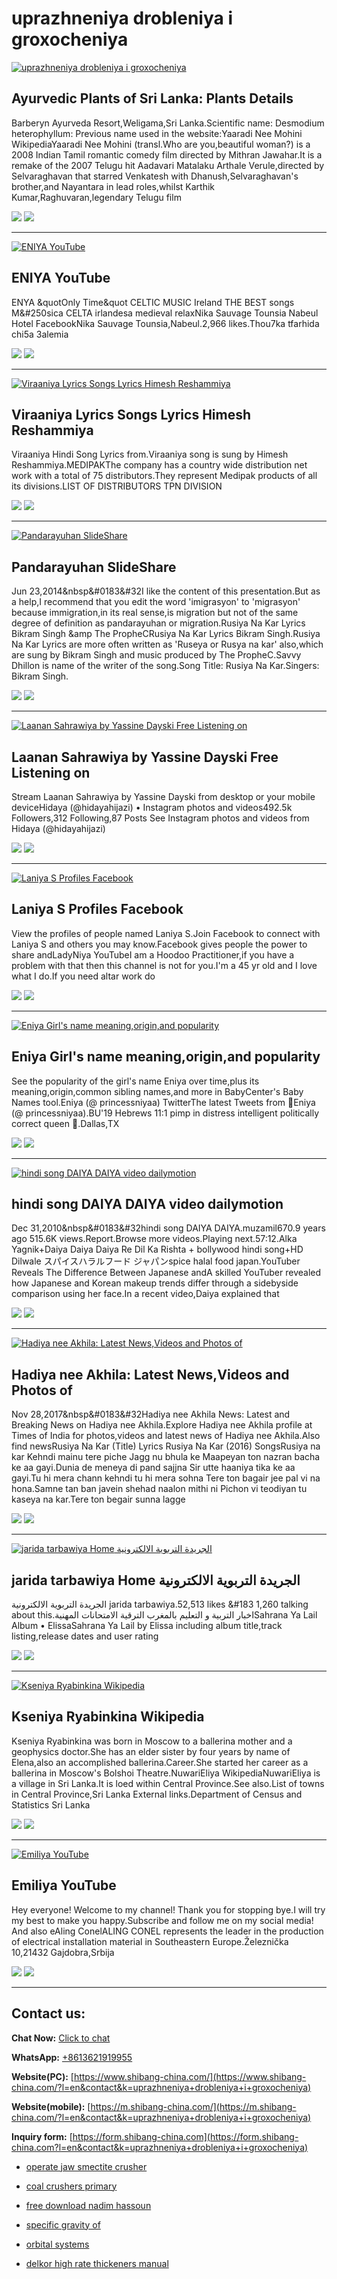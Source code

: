 # uprazhneniya drobleniya i groxocheniya

<a href="https://swt.shibang-china.com/?l=en&img&k=uprazhneniya+drobleniya+i+groxocheniya" target="_blank">![uprazhneniya drobleniya i groxocheniya](http://static.shibang-china.com/all-800x300/735.jpg)</a>

## Ayurvedic Plants of Sri Lanka: Plants Details
Barberyn Ayurveda Resort,Weligama,Sri Lanka.Scientific name: Desmodium heterophyllum: Previous name used in the website:Yaaradi Nee Mohini WikipediaYaaradi Nee Mohini (transl.Who are you,beautiful woman?) is a 2008 Indian Tamil romantic comedy film directed by Mithran Jawahar.It is a remake of the 2007 Telugu hit Aadavari Matalaku Arthale Verule,directed by Selvaraghavan that starred Venkatesh with Dhanush,Selvaraghavan's brother,and Nayantara in lead roles,whilst Karthik Kumar,Raghuvaran,legendary Telugu film


<a href="https://whatsapp.shibangsoft.com/WhatsApp.php" target="_blank" title="WhatsApp">![](http://static.shibang-china.com/icon/whatsapp.png)</a> <a href="https://swt.shibang-china.com/?l=en&icon&k=uprazhneniya+drobleniya+i+groxocheniya" target="_blank">![](http://static.shibang-china.com/icon/chat-en.png)</a>

---

<a href="https://swt.shibang-china.com/?l=en&img&k=uprazhneniya+drobleniya+i+groxocheniya" target="_blank">![ENIYA YouTube](http://static.shibang-china.com/all-800x300/779.jpg)</a>

## ENIYA YouTube
ENYA &quotOnly Time&quot CELTIC MUSIC Ireland THE BEST songs M&#250sica CELTA irlandesa medieval relaxNika Sauvage Tounsia Nabeul Hotel FacebookNika Sauvage Tounsia,Nabeul.2,966 likes.Thou7ka tfarhida chi5a 3alemia


<a href="https://whatsapp.shibangsoft.com/WhatsApp.php" target="_blank" title="WhatsApp">![](http://static.shibang-china.com/icon/whatsapp.png)</a> <a href="https://swt.shibang-china.com/?l=en&icon&k=uprazhneniya+drobleniya+i+groxocheniya" target="_blank">![](http://static.shibang-china.com/icon/chat-en.png)</a>

---

<a href="https://swt.shibang-china.com/?l=en&img&k=uprazhneniya+drobleniya+i+groxocheniya" target="_blank">![Viraaniya Lyrics Songs Lyrics Himesh Reshammiya](http://static.shibang-china.com/all-800x300/620.jpg)</a>

## Viraaniya Lyrics Songs Lyrics Himesh Reshammiya
Viraaniya Hindi Song Lyrics from.Viraaniya song is sung by Himesh Reshammiya.MEDIPAKThe company has a country wide distribution net work with a total of 75 distributors.They represent Medipak products of all its divisions.LIST OF DISTRIBUTORS TPN DIVISION


<a href="https://whatsapp.shibangsoft.com/WhatsApp.php" target="_blank" title="WhatsApp">![](http://static.shibang-china.com/icon/whatsapp.png)</a> <a href="https://swt.shibang-china.com/?l=en&icon&k=uprazhneniya+drobleniya+i+groxocheniya" target="_blank">![](http://static.shibang-china.com/icon/chat-en.png)</a>

---

<a href="https://swt.shibang-china.com/?l=en&img&k=uprazhneniya+drobleniya+i+groxocheniya" target="_blank">![Pandarayuhan SlideShare](http://static.shibang-china.com/all-800x300/954.jpg)</a>

## Pandarayuhan SlideShare
Jun 23,2014&nbsp&#0183&#32I like the content of this presentation.But as a help,I recommend that you edit the word 'imigrasyon' to 'migrasyon' because immigration,in its real sense,is migration but not of the same degree of definition as pandarayuhan or migration.Rusiya Na Kar Lyrics Bikram Singh &amp The PropheCRusiya Na Kar Lyrics Bikram Singh.Rusiya Na Kar Lyrics are more often written as 'Ruseya or Rusya na kar' also,which are sung by Bikram Singh and music produced by The PropheC.Savvy Dhillon is name of the writer of the song.Song Title: Rusiya Na Kar.Singers: Bikram Singh.


<a href="https://whatsapp.shibangsoft.com/WhatsApp.php" target="_blank" title="WhatsApp">![](http://static.shibang-china.com/icon/whatsapp.png)</a> <a href="https://swt.shibang-china.com/?l=en&icon&k=uprazhneniya+drobleniya+i+groxocheniya" target="_blank">![](http://static.shibang-china.com/icon/chat-en.png)</a>

---

<a href="https://swt.shibang-china.com/?l=en&img&k=uprazhneniya+drobleniya+i+groxocheniya" target="_blank">![Laanan Sahrawiya by Yassine Dayski Free Listening on](http://static.shibang-china.com/all-800x300/803.jpg)</a>

## Laanan Sahrawiya by Yassine Dayski Free Listening on
Stream Laanan Sahrawiya by Yassine Dayski from desktop or your mobile deviceHidaya (@hidayahijazi) • Instagram photos and videos492.5k Followers,312 Following,87 Posts See Instagram photos and videos from Hidaya (@hidayahijazi)


<a href="https://whatsapp.shibangsoft.com/WhatsApp.php" target="_blank" title="WhatsApp">![](http://static.shibang-china.com/icon/whatsapp.png)</a> <a href="https://swt.shibang-china.com/?l=en&icon&k=uprazhneniya+drobleniya+i+groxocheniya" target="_blank">![](http://static.shibang-china.com/icon/chat-en.png)</a>

---

<a href="https://swt.shibang-china.com/?l=en&img&k=uprazhneniya+drobleniya+i+groxocheniya" target="_blank">![Laniya S Profiles Facebook](http://static.shibang-china.com/all-800x300/746.jpg)</a>

## Laniya S Profiles Facebook
View the profiles of people named Laniya S.Join Facebook to connect with Laniya S and others you may know.Facebook gives people the power to share andLadyNiya YouTubeI am a Hoodoo Practitioner,if you have a problem with that then this channel is not for you.I'm a 45 yr old and I love what I do.If you need altar work do


<a href="https://whatsapp.shibangsoft.com/WhatsApp.php" target="_blank" title="WhatsApp">![](http://static.shibang-china.com/icon/whatsapp.png)</a> <a href="https://swt.shibang-china.com/?l=en&icon&k=uprazhneniya+drobleniya+i+groxocheniya" target="_blank">![](http://static.shibang-china.com/icon/chat-en.png)</a>

---

<a href="https://swt.shibang-china.com/?l=en&img&k=uprazhneniya+drobleniya+i+groxocheniya" target="_blank">![Eniya Girl's name meaning,origin,and popularity](http://static.shibang-china.com/all-800x300/495.jpg)</a>

## Eniya Girl's name meaning,origin,and popularity
See the popularity of the girl's name Eniya over time,plus its meaning,origin,common sibling names,and more in BabyCenter's Baby Names tool.Eniya (@ princessniyaa) TwitterThe latest Tweets from 👑Eniya (@ princessniyaa).BU'19 Hebrews 11:1 pimp in distress intelligent politically correct queen 👑.Dallas,TX


<a href="https://whatsapp.shibangsoft.com/WhatsApp.php" target="_blank" title="WhatsApp">![](http://static.shibang-china.com/icon/whatsapp.png)</a> <a href="https://swt.shibang-china.com/?l=en&icon&k=uprazhneniya+drobleniya+i+groxocheniya" target="_blank">![](http://static.shibang-china.com/icon/chat-en.png)</a>

---

<a href="https://swt.shibang-china.com/?l=en&img&k=uprazhneniya+drobleniya+i+groxocheniya" target="_blank">![hindi song DAIYA DAIYA video dailymotion](http://static.shibang-china.com/all-800x300/1400.jpg)</a>

## hindi song DAIYA DAIYA video dailymotion
Dec 31,2010&nbsp&#0183&#32hindi song DAIYA DAIYA.muzamil670.9 years ago 515.6K views.Report.Browse more videos.Playing next.57:12.Alka Yagnik+Daiya Daiya Daiya Re Dil Ka Rishta + bollywood hindi song+HD Dilwale スパイスハラルフード ジャパンspice halal food japan.YouTuber Reveals The Difference Between Japanese andA skilled YouTuber revealed how Japanese and Korean makeup trends differ through a sidebyside comparison using her face.In a recent video,Daiya explained that


<a href="https://whatsapp.shibangsoft.com/WhatsApp.php" target="_blank" title="WhatsApp">![](http://static.shibang-china.com/icon/whatsapp.png)</a> <a href="https://swt.shibang-china.com/?l=en&icon&k=uprazhneniya+drobleniya+i+groxocheniya" target="_blank">![](http://static.shibang-china.com/icon/chat-en.png)</a>

---

<a href="https://swt.shibang-china.com/?l=en&img&k=uprazhneniya+drobleniya+i+groxocheniya" target="_blank">![Hadiya nee Akhila: Latest News,Videos and Photos of](http://static.shibang-china.com/all-800x300/1210.jpg)</a>

## Hadiya nee Akhila: Latest News,Videos and Photos of
Nov 28,2017&nbsp&#0183&#32Hadiya nee Akhila News: Latest and Breaking News on Hadiya nee Akhila.Explore Hadiya nee Akhila profile at Times of India for photos,videos and latest news of Hadiya nee Akhila.Also find newsRusiya Na Kar (Title) Lyrics Rusiya Na Kar (2016) SongsRusiya na kar Kehndi mainu tere piche Jagg nu bhula ke Maapeyan ton nazran bacha ke aa gayi.Dunia de meneya di pand sajjna Sir utte haaniya tika ke aa gayi.Tu hi mera chann kehndi tu hi mera sohna Tere ton bagair jee pal vi na hona.Samne tan ban javein shehad naalon mithi ni Pichon vi teodiyan tu kaseya na kar.Tere ton begair sunna lagge


<a href="https://whatsapp.shibangsoft.com/WhatsApp.php" target="_blank" title="WhatsApp">![](http://static.shibang-china.com/icon/whatsapp.png)</a> <a href="https://swt.shibang-china.com/?l=en&icon&k=uprazhneniya+drobleniya+i+groxocheniya" target="_blank">![](http://static.shibang-china.com/icon/chat-en.png)</a>

---

<a href="https://swt.shibang-china.com/?l=en&img&k=uprazhneniya+drobleniya+i+groxocheniya" target="_blank">![‫الجريدة التربوية الالكترونية jarida tarbawiya Home](http://static.shibang-china.com/all-800x300/295.jpg)</a>

## ‫الجريدة التربوية الالكترونية jarida tarbawiya Home
‎الجريدة التربوية الالكترونية jarida tarbawiya‎.52,513 likes &#183 1,260 talking about this.‎اخبار التربية و التعليم بالمغرب الترقية الامتحانات المهنيةSahrana Ya Lail Album • ElissaSahrana Ya Lail by Elissa including album title,track listing,release dates and user rating


<a href="https://whatsapp.shibangsoft.com/WhatsApp.php" target="_blank" title="WhatsApp">![](http://static.shibang-china.com/icon/whatsapp.png)</a> <a href="https://swt.shibang-china.com/?l=en&icon&k=uprazhneniya+drobleniya+i+groxocheniya" target="_blank">![](http://static.shibang-china.com/icon/chat-en.png)</a>

---

<a href="https://swt.shibang-china.com/?l=en&img&k=uprazhneniya+drobleniya+i+groxocheniya" target="_blank">![Kseniya Ryabinkina Wikipedia](http://static.shibang-china.com/all-800x300/310.jpg)</a>

## Kseniya Ryabinkina Wikipedia
Kseniya Ryabinkina was born in Moscow to a ballerina mother and a geophysics doctor.She has an elder sister by four years by name of Elena,also an accomplished ballerina.Career.She started her career as a ballerina in Moscow's Bolshoi Theatre.NuwariEliya WikipediaNuwariEliya is a village in Sri Lanka.It is loed within Central Province.See also.List of towns in Central Province,Sri Lanka External links.Department of Census and Statistics Sri Lanka


<a href="https://whatsapp.shibangsoft.com/WhatsApp.php" target="_blank" title="WhatsApp">![](http://static.shibang-china.com/icon/whatsapp.png)</a> <a href="https://swt.shibang-china.com/?l=en&icon&k=uprazhneniya+drobleniya+i+groxocheniya" target="_blank">![](http://static.shibang-china.com/icon/chat-en.png)</a>

---

<a href="https://swt.shibang-china.com/?l=en&img&k=uprazhneniya+drobleniya+i+groxocheniya" target="_blank">![Emiliya YouTube](http://static.shibang-china.com/all-800x300/44.jpg)</a>

## Emiliya YouTube
Hey everyone! Welcome to my channel! Thank you for stopping bye.I will try my best to make you happy.Subscribe and follow me on my social media! And also eAling ConelALING CONEL represents the leader in the production of electrical installation material in Southeastern Europe.Železnička 10,21432 Gajdobra,Srbija


<a href="https://whatsapp.shibangsoft.com/WhatsApp.php" target="_blank" title="WhatsApp">![](http://static.shibang-china.com/icon/whatsapp.png)</a> <a href="https://swt.shibang-china.com/?l=en&icon&k=uprazhneniya+drobleniya+i+groxocheniya" target="_blank">![](http://static.shibang-china.com/icon/chat-en.png)</a>

---
## Contact us:

**Chat Now:** [Click to chat](https://swt.shibang-china.com?l=en&contact&k=uprazhneniya+drobleniya+i+groxocheniya)

**WhatsApp:**  [+8613621919955](https://whatsapp.shibangsoft.com/WhatsApp.php)

**Website(PC):** [https://www.shibang-china.com/](https://www.shibang-china.com/?l=en&contact&k=uprazhneniya+drobleniya+i+groxocheniya)

**Website(mobile):** [https://m.shibang-china.com/](https://m.shibang-china.com/?l=en&contact&k=uprazhneniya+drobleniya+i+groxocheniya)

**Inquiry form:** [https://form.shibang-china.com](https://form.shibang-china.com?l=en&contact&k=uprazhneniya+drobleniya+i+groxocheniya)

* [operate jaw smectite crusher](../124/operate%20jaw%20smectite%20crusher.md)

* [coal crushers primary](../121/coal%20crushers%20primary.md)

* [free download nadim hassoun](../121/free%20download%20nadim%20hassoun.md)

* [specific gravity of](../121/specific%20gravity%20of.md)

* [orbital systems](../121/orbital%20systems.md)

* [delkor high rate thickeners manual](../123/delkor%20high%20rate%20thickeners%20manual.md)